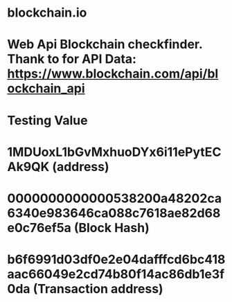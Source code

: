 # blockchain.io

# Web Api Blockchain checkfinder. Thank to for API Data: https://www.blockchain.com/api/blockchain_api 

# Testing Value

# 1MDUoxL1bGvMxhuoDYx6i11ePytECAk9QK  (address)

# 0000000000000538200a48202ca6340e983646ca088c7618ae82d68e0c76ef5a  (Block Hash)

# b6f6991d03df0e2e04dafffcd6bc418aac66049e2cd74b80f14ac86db1e3f0da  (Transaction address)